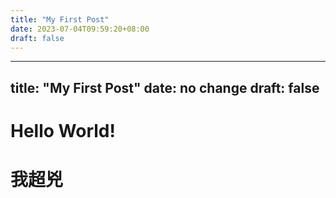 ```yaml
---
title: "My First Post"
date: 2023-07-04T09:59:20+08:00
draft: false
---
```

---
title: "My First Post"
date: no change       <!-- 不須更動 -->
draft: false          <!-- 將草稿設置為否 -->
---
# Hello World!
# 我超兇
